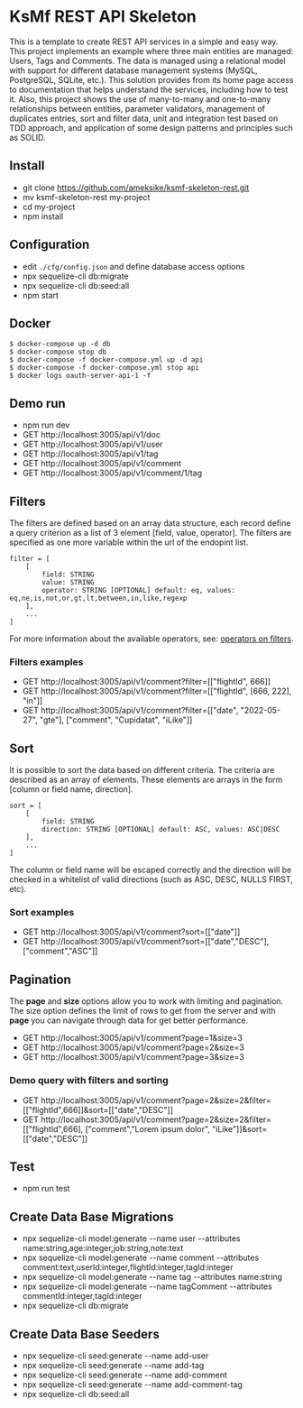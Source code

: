# KsMf REST API Skeleton
This is a template to create REST API services in a simple and easy way. This project implements an example where three main entities are managed: Users, Tags and Comments. The data is managed using a relational model with support for different database management systems (MySQL, PostgreSQL, SQLite, etc.). This solution provides from its home page access to documentation that helps understand the services, including how to test it. Also, this project shows the use of many-to-many and one-to-many relationships between entities, parameter validators, management of duplicates entries, sort and filter data, unit and integration test based on TDD approach, and application of some design patterns and principles such as SOLID.

## Install 
- git clone https://github.com/ameksike/ksmf-skeleton-rest.git
- mv ksmf-skeleton-rest my-project
- cd my-project
- npm install

## Configuration 
- edit ```./cfg/config.json``` and define database access options
- npx sequelize-cli db:migrate
- npx sequelize-cli db:seed:all
- npm start

## Docker
    $ docker-compose up -d db
    $ docker-compose stop db
    $ docker-compose -f docker-compose.yml up -d api
    $ docker-compose -f docker-compose.yml stop api
    $ docker logs oauth-server-api-1 -f

## Demo run
- npm run dev
- GET http://localhost:3005/api/v1/doc
- GET http://localhost:3005/api/v1/user
- GET http://localhost:3005/api/v1/tag
- GET http://localhost:3005/api/v1/comment
- GET http://localhost:3005/api/v1/comment/1/tag

## Filters
The filters are defined based on an array data structure, each record define a query criterion as a list of 3 element [field, value, operator]. The filters are specified as one more variable within the url of the endopint list.
```
filter = [ 
    [
        field: STRING
        value: STRING 
        operator: STRING [OPTIONAL] default: eq, values: eq,ne,is,not,or,gt,lt,between,in,like,regexp 
    ],
    ...
]
```
For more information about the available operators, see: [operators on filters](https://sequelize.org/docs/v6/core-concepts/model-querying-basics/#operators).

### Filters examples
- GET http://localhost:3005/api/v1/comment?filter=[["flightId", 666]]
- GET http://localhost:3005/api/v1/comment?filter=[["flightId", [666, 222], "in"]]
- GET http://localhost:3005/api/v1/comment?filter=[["date", "2022-05-27", "gte"], ["comment", "Cupidatat", "iLike"]]


## Sort
It is possible to sort the data based on different criteria. The criteria are described as an array of elements. These elements are arrays in the form [column or field name, direction].
```
sort = [ 
    [
        field: STRING
        direction: STRING [OPTIONAL] default: ASC, values: ASC|DESC
    ],
    ...
]
```
The column or field name will be escaped correctly and the direction will be checked in a whitelist of valid directions (such as ASC, DESC, NULLS FIRST, etc).

### Sort examples
- GET http://localhost:3005/api/v1/comment?sort=[["date"]]
- GET http://localhost:3005/api/v1/comment?sort=[["date","DESC"], ["comment","ASC"]]





## Pagination 
The **page** and **size** options allow you to work with limiting and pagination. The size option defines the limit of rows to get from the server and with **page** you can navigate through data for get better performance.

- GET http://localhost:3005/api/v1/comment?page=1&size=3
- GET http://localhost:3005/api/v1/comment?page=2&size=3
- GET http://localhost:3005/api/v1/comment?page=3&size=3

### Demo query with filters and sorting
- GET http://localhost:3005/api/v1/comment?page=2&size=2&filter=[["flightId",666]]&sort=[["date","DESC"]]
- GET http://localhost:3005/api/v1/comment?page=2&size=2&filter=[["flightId",666], ["comment","Lorem ipsum dolor", "iLike"]]&sort=[["date","DESC"]]


## Test
- npm run test

## Create Data Base Migrations 
- npx sequelize-cli model:generate --name user --attributes name:string,age:integer,job:string,note:text
- npx sequelize-cli model:generate --name comment --attributes comment:text,userId:integer,flightId:integer,tagId:integer
- npx sequelize-cli model:generate --name tag --attributes name:string
- npx sequelize-cli model:generate --name tagComment --attributes commentId:integer,tagId:integer
- npx sequelize-cli db:migrate

## Create Data Base Seeders
- npx sequelize-cli seed:generate --name add-user
- npx sequelize-cli seed:generate --name add-tag
- npx sequelize-cli seed:generate --name add-comment
- npx sequelize-cli seed:generate --name add-comment-tag
- npx sequelize-cli db:seed:all
